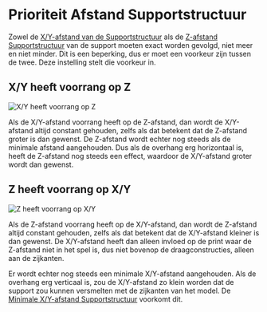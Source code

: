 Prioriteit Afstand Supportstructuur
====
Zowel de [X/Y-afstand van de Supportstructuur](support_xy_distance.md) als de [Z-afstand Supportstructuur](support_z_distance.md) van de support moeten exact worden gevolgd, niet meer en niet minder. Dit is een beperking, dus er moet een voorkeur zijn tussen de twee. Deze instelling stelt die voorkeur in.

X/Y heeft voorrang op Z
----
![X/Y heeft voorrang op Z](../../../articles/images/support_xy_overrides_z.svg)

Als de X/Y-afstand voorrang heeft op de Z-afstand, dan wordt de X/Y-afstand altijd constant gehouden, zelfs als dat betekent dat de Z-afstand groter is dan gewenst. De Z-afstand wordt echter nog steeds als de minimale afstand aangehouden. Dus als de overhang erg horizontaal is, heeft de Z-afstand nog steeds een effect, waardoor de X/Y-afstand groter wordt dan gewenst.

Z heeft voorrang op X/Y
----
![Z heeft voorrang op X/Y](../../../articles/images/support_z_overrides_xy.svg)

Als de Z-afstand voorrang heeft op de X/Y-afstand, dan wordt de Z-afstand altijd constant gehouden, zelfs als dat betekent dat de X/Y-afstand kleiner is dan gewenst. De X/Y-afstand heeft dan alleen invloed op de print waar de Z-afstand niet in het spel is, dus niet bovenop de draagconstructies, alleen aan de zijkanten.

Er wordt echter nog steeds een minimale X/Y-afstand aangehouden. Als de overhang erg verticaal is, zou de X/Y-afstand zo klein worden dat de support zou kunnen versmelten met de zijkanten van het model. De [Minimale X/Y-afstand Supportstructuur](support_xy_distance_overhang.md) voorkomt dit.